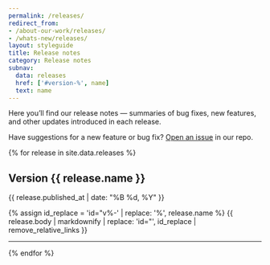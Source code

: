 ```yaml
---
permalink: /releases/
redirect_from:
- /about-our-work/releases/
- /whats-new/releases/
layout: styleguide
title: Release notes
category: Release notes
subnav:
  data: releases
  href: ['#version-%', name]
  text: name
---
```


<p class="usa-font-lead">Here you’ll find our release notes — summaries of bug fixes, new features, and other updates introduced in each release.</p>

Have suggestions for a new feature or bug fix? [Open an issue](https://github.com/nasa/nasawds/issues/new) in our repo.

{% for release in site.data.releases %}

## Version {{ release.name }}

<p class="site-subheading">{{ release.published_at | date: "%B %d, %Y" }}</p>

{% assign id_replace = 'id="v%-' | replace: '%', release.name %}
{{ release.body | markdownify | replace: 'id="', id_replace | remove_relative_links }}

<hr />
{% endfor %}
